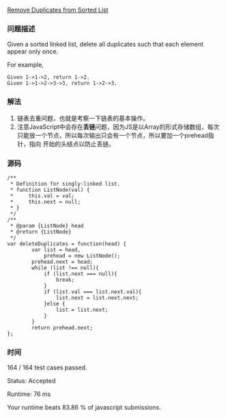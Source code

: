 [Remove Duplicates from Sorted List](https://leetcode.com/problems/remove-duplicates-from-sorted-list/description/)
### 问题描述
Given a sorted linked list, delete all duplicates such that each element appear only once.

For example,
```
Given 1->1->2, return 1->2.
Given 1->1->2->3->3, return 1->2->3.
```

### 解法
1. 链表去重问题，也就是考察一下链表的基本操作。
2. 注意JavaScript中会存在**丢链**问题，因为JS是以Array的形式存储数组，每次只能放一个节点，所以每次输出只会有一个节点，所以要加一个prehead指针，指向
开始的头结点以防止丢链。

### 源码
```
/**
 * Definition for singly-linked list.
 * function ListNode(val) {
 *     this.val = val;
 *     this.next = null;
 * }
 */
/**
 * @param {ListNode} head
 * @return {ListNode}
 */
var deleteDuplicates = function(head) {
        var list = head,
            prehead = new ListNode();
        prehead.next = head;
        while (list !== null){
            if (list.next === null){
                break;
            }
            if (list.val === list.next.val){
                list.next = list.next.next;
            }else {
                list = list.next;
            }
        }
        return prehead.next;
};
```

### 时间


164 / 164 test cases passed.

Status: Accepted

Runtime: 76 ms

Your runtime beats 83.86 % of javascript submissions.
